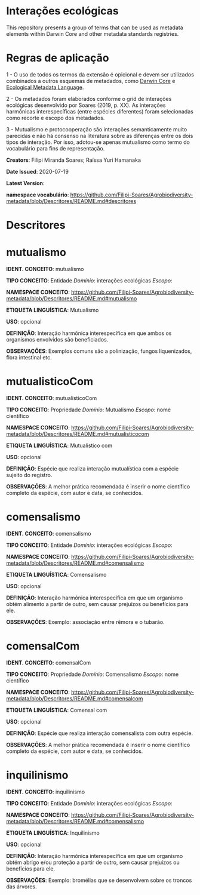 # Interações ecológicas
This repository presents a group of terms that can be used as metadata elements within Darwin Core and other metadata standards registries.

# Regras de aplicação
1 - O uso de todos os termos da extensão é opicional e devem ser utilizados combinados a outros esquemas de metadados, como <a href="https://dwc.tdwg.org">Darwin Core</a> e <a href="https://eml.ecoinformatics.org">Ecological Metadata Language</a>.

2 - Os metadados foram elaborados conforme o grid de interações ecológicas desenvolvido por Soares (2019, p. XX). As interações harmônicas interespecíficas (entre espécies diferentes) foram selecionadas como recorte e escopo dos metadados.

3 - Mutualismo e protocooperação são interações semanticamente muito parecidas e não há consenso na literatura sobre as diferenças entre os dois tipos de interação. Por isso, adotou-se apenas mutualismo como termo do vocabulário para fins de representação. 

<b>Creators</b>: Filipi Miranda Soares; Raíssa Yuri Hamanaka

<b>Date Issued</b>: 2020-07-19

<b>Latest Version</b>: 

<b>namespace vocabulário</b>: https://github.com/Filipi-Soares/Agrobiodiversity-metadata/blob/Descritores/README.md#descritores

# Descritores

# mutualismo
<b>IDENT. CONCEITO</b>: mutualismo

<b>TIPO CONCEITO</b>: Entidade <i>Domínio</i>: interações ecológicas <i>Escopo</i>:

<b>NAMESPACE CONCEITO</b>: https://github.com/Filipi-Soares/Agrobiodiversity-metadata/blob/Descritores/README.md#mutualismo

<b>ETIQUETA LINGUÍSTICA</b>: Mutualismo

<b>USO</b>: opcional

<b>DEFINIÇÃO</b>: Interação harmônica interespecífica em que ambos os organismos envolvidos são beneficiados.

<b>OBSERVAÇÕES</b>: Exemplos comuns são a polinização, fungos liquenizados, flora intestinal etc.

# mutualisticoCom
<b>IDENT. CONCEITO</b>: mutualisticoCom

<b>TIPO CONCEITO</b>: Propriedade <i>Domínio</i>: Mutualismo <i>Escopo</i>: nome científico

<b>NAMESPACE CONCEITO</b>: https://github.com/Filipi-Soares/Agrobiodiversity-metadata/blob/Descritores/README.md#mutualisticocom

<b>ETIQUETA LINGUÍSTICA</b>: Mutualistico com

<b>USO</b>: opcional

<b>DEFINIÇÃO</b>: Espécie que realiza interação mutualística com a espécie sujeito do registro.

<b>OBSERVAÇÕES</b>: A melhor prática recomendada é inserir o nome científico completo da espécie, com autor e data, se conhecidos.

# comensalismo
<b>IDENT. CONCEITO</b>: comensalismo

<b>TIPO CONCEITO</b>: Entidade <i>Domínio</i>: interações ecológicas <i>Escopo</i>:

<b>NAMESPACE CONCEITO</b>: https://github.com/Filipi-Soares/Agrobiodiversity-metadata/blob/Descritores/README.md#comensalismo

<b>ETIQUETA LINGUÍSTICA</b>: Comensalismo

<b>USO</b>: opcional

<b>DEFINIÇÃO</b>: Interação harmônica interespecífica em que um organismo obtém alimento a partir de outro, sem causar prejuízos ou benefícios para ele.

<b>OBSERVAÇÕES</b>: Exemplo: associação entre rêmora e o tubarão.

# comensalCom
<b>IDENT. CONCEITO</b>: comensalCom

<b>TIPO CONCEITO</b>: Propriedade <i>Domínio</i>: Comensalismo <i>Escopo</i>: nome científico

<b>NAMESPACE CONCEITO</b>: https://github.com/Filipi-Soares/Agrobiodiversity-metadata/blob/Descritores/README.md#comensalcom

<b>ETIQUETA LINGUÍSTICA</b>: Comensal com

<b>USO</b>: opcional

<b>DEFINIÇÃO</b>: Espécie que realiza interação comensalista com outra espécie.

<b>OBSERVAÇÕES</b>: A melhor prática recomendada é inserir o nome científico completo da espécie, com autor e data, se conhecidos. 

# inquilinismo
<b>IDENT. CONCEITO</b>: inquilinismo

<b>TIPO CONCEITO</b>: Entidade <i>Domínio</i>: interações ecológicas <i>Escopo</i>:

<b>NAMESPACE CONCEITO</b>: https://github.com/Filipi-Soares/Agrobiodiversity-metadata/blob/Descritores/README.md#comensalismo

<b>ETIQUETA LINGUÍSTICA</b>: Inquilinismo

<b>USO</b>: opcional

<b>DEFINIÇÃO</b>: Interação harmônica interespecífica em que um organismo obtém abrigo e/ou proteção a partir de outro, sem causar prejuízos ou benefícios para ele.

<b>OBSERVAÇÕES</b>: Exemplo: bromélias que se desenvolvem sobre os troncos das árvores.

